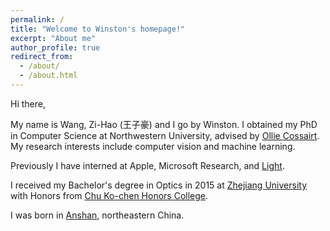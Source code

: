 ```yaml
---
permalink: /
title: "Welcome to Winston's homepage!"
excerpt: "About me"
author_profile: true
redirect_from: 
  - /about/
  - /about.html
---
```


Hi there,

My name is Wang, Zi-Hao (王子豪) and I go by Winston. I obtained my PhD in Computer Science at Northwestern University, advised by [Ollie Cossairt](http://compphotolab.northwestern.edu/people/oliver-ollie-cossairt/). My research interests include computer vision and machine learning.

Previously I have interned at Apple, Microsoft Research, and [Light](http://www.light.co).

I received my Bachelor's degree in Optics in 2015 at [Zhejiang University](http://www.zju.edu.cn/english/) with Honors from [Chu Ko-chen Honors College](https://en.wikipedia.org/wiki/Chu_Kochen_Honors_College,_Zhejiang_University). 

I was born in [Anshan](https://www.google.com/maps/place/Anshan,+Liaoning,+China/@41.1163422,122.866278,11z/data=!3m1!4b1!4m5!3m4!1s0x5e28b5d159b26c5d:0x7c815864a47d5bd9!8m2!3d41.108647!4d122.994329), northeastern China.

